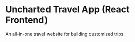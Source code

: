 # Uncharted Travel App (React Frontend)

An all-in-one travel website for building customised trips.

